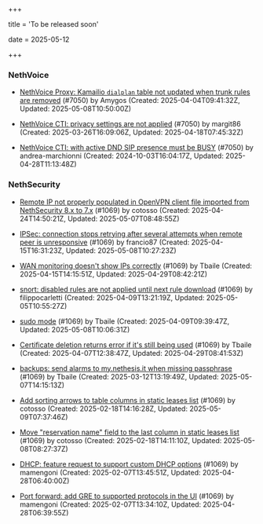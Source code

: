 +++

title = 'To be released soon'

date = 2025-05-12

+++

### NethVoice

- [NethVoice Proxy: Kamailio `dialplan` table not updated when trunk rules are removed](https://github.com/NethServer/dev/issues/7379) (#7050) by Amygos (Created: 2025-04-04T09:41:32Z, Updated: 2025-05-08T10:50:00Z)

- [NethVoice CTI: privacy settings are not applied](https://github.com/NethServer/dev/issues/7363) (#7050) by margit86 (Created: 2025-03-26T16:09:06Z, Updated: 2025-04-18T07:45:32Z)

- [NethVoice CTI: with active DND SIP presence must be BUSY](https://github.com/NethServer/dev/issues/7050) (#7050) by andrea-marchionni (Created: 2024-10-03T16:04:17Z, Updated: 2025-04-28T11:13:48Z)

### NethSecurity

- [Remote IP not properly populated in OpenVPN client file imported from NethSecurity 8.x to 7.x](https://github.com/NethServer/nethsecurity/issues/1188) (#1069) by cotosso (Created: 2025-04-24T14:50:21Z, Updated: 2025-05-07T08:48:55Z)

- [IPSec: connection stops retrying after several attempts when remote peer is unresponsive](https://github.com/NethServer/nethsecurity/issues/1179) (#1069) by francio87 (Created: 2025-04-15T16:31:23Z, Updated: 2025-05-08T10:27:23Z)

- [WAN monitoring doesn't show IPs correctly](https://github.com/NethServer/nethsecurity/issues/1175) (#1069) by Tbaile (Created: 2025-04-15T14:15:51Z, Updated: 2025-04-29T08:42:21Z)

- [snort: disabled rules are not applied until next rule download](https://github.com/NethServer/nethsecurity/issues/1165) (#1069) by filippocarletti (Created: 2025-04-09T13:21:19Z, Updated: 2025-05-05T10:55:27Z)

- [sudo mode](https://github.com/NethServer/nethsecurity/issues/1164) (#1069) by Tbaile (Created: 2025-04-09T09:39:47Z, Updated: 2025-05-08T10:06:31Z)

- [Certificate deletion returns error if it's still being used](https://github.com/NethServer/nethsecurity/issues/1156) (#1069) by Tbaile (Created: 2025-04-07T12:38:47Z, Updated: 2025-04-29T08:41:53Z)

- [backups: send alarms to my.nethesis.it when missing passphrase](https://github.com/NethServer/nethsecurity/issues/1119) (#1069) by Tbaile (Created: 2025-03-12T13:19:49Z, Updated: 2025-05-07T14:15:13Z)

- [Add sorting arrows to table columns in static leases list](https://github.com/NethServer/nethsecurity/issues/1087) (#1069) by cotosso (Created: 2025-02-18T14:16:28Z, Updated: 2025-05-09T07:37:46Z)

- [Move "reservation name" field to the last column in static leases list](https://github.com/NethServer/nethsecurity/issues/1086) (#1069) by cotosso (Created: 2025-02-18T14:11:10Z, Updated: 2025-05-08T08:27:37Z)

- [DHCP: feature request to support custom DHCP options](https://github.com/NethServer/nethsecurity/issues/1070) (#1069) by mamengoni (Created: 2025-02-07T13:45:51Z, Updated: 2025-04-28T06:40:00Z)

- [Port forward: add GRE to supported protocols in the UI](https://github.com/NethServer/nethsecurity/issues/1069) (#1069) by mamengoni (Created: 2025-02-07T13:34:10Z, Updated: 2025-04-28T06:39:55Z)

